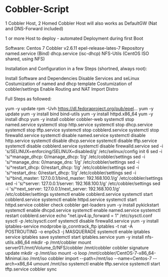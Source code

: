 # Cobbler-Script
1 Cobbler Host, 2 Homed
Cobbler Host will also works as DefaultGW (Nat and DNS-Forward included)

1 or more Host to deploy - automated Deployment  during first Boot

Software:
Centos 7
Cobbler v2.6.11
epel-release-lates-7 Repository
named.service (Bind)
dhcp.service (isc-dhcp)
NFS-Utils (CentOS ISO shared, using NFS)

Installation and Configuration in a few Steps (shortned, always root):

Install Software and Dependencies
Disable Services and seLinux
Costumization of named and dhcp template
Costumization of cobbler/settings
Enable Routing and NAT
Import Distro

Full Steps as followed:

yum -y update
rpm -Uvh https://dl.fedoraproject.org/pub/epel...
yum -y  update
yum -y  install bind bind-utils 
yum -y  install httpd.x86_64
yum -y  install dhcp
yum -y  install cobbler cobbler-web
systemctl stop named.service
systemctl stop http.service
systemctl stop dhcp.service
systemctl stop tftp.service
systemctl stop cobblerd.service
systemctl stop firewalld.service
systemctl disable named.service
systemctl disable http.service
systemctl disable dhcp.service
systemctl disable tftp.service
systemctl disable cobblerd.service
systemctl disable firewalld.service
sed -i 's/SELINUX=enforcing/SELINUX=disabled/g' /etc/selinux/config
init 6
sed -i 's/^manage_dhcp: 0/manage_dhcp: 1/g' /etc/cobbler/settings
sed -i 's/^manage_dns: 0/manage_dns: 1/g' /etc/cobbler/settings
sed -i 's/^restart_dhcp: 0/restart_dhcp: 1/g' /etc/cobbler/settings
sed -i 's/^restart_dns: 0/restart_dhcp: 1/g' /etc/cobbler/settings
sed -i 's/^bind_master: 127.0.0.1/bind_master: 192.168.100.1/g' /etc/cobbler/settings
sed -i 's/^server: 127.0.0.1/server: 192.168.100.1/g' /etc/cobbler/settings
sed -i 's/^next_server: 127.0.0.1/next_server: 192.168.100.1/g' /etc/cobbler/settings
systemctl enable cobblerd.service
systemctl start cobblerd.service
systemctl enable httpd.service
systemctl start httpd.service
cobbler check
cobbler get-loaders
yum -y install pykickstart
systemctl enable dhcpd.service
systemctl enable named.service
systemctl restart cobblerd.service
echo "net.ipv4.ip_forward = 1" /etc/sysctl.conf
sysctl -p /etc/sysctl.conf
systemctl disable firewalld.service
yum -y install iptables-service
modprobe ip_conntrack_ftp
iptables -t nat -A POSTROUTING -o enp0s3 -j MASQUERADE
systemctl enable iptables
service iptables save
systemctl start  iptables.service
yum -y install  nfs-utils.x86_64
mkdir -p /mnt/cobbler
mount server01:/mnt/Volume_0/NFS/cobbler /mnt/cobbler
cobbler signature update
mkdir -p /mnt/iso
mount -o loop /mnt/cobbler/CentOS-7-x86_64-Minimal.iso /mnt/iso
cobbler import --path=/mnt/iso --name=Centos-7 --arch=x86_64
umount /mnt/iso
systemctl enable tftp.service
systemctl start tftp.service
cobbler sync
